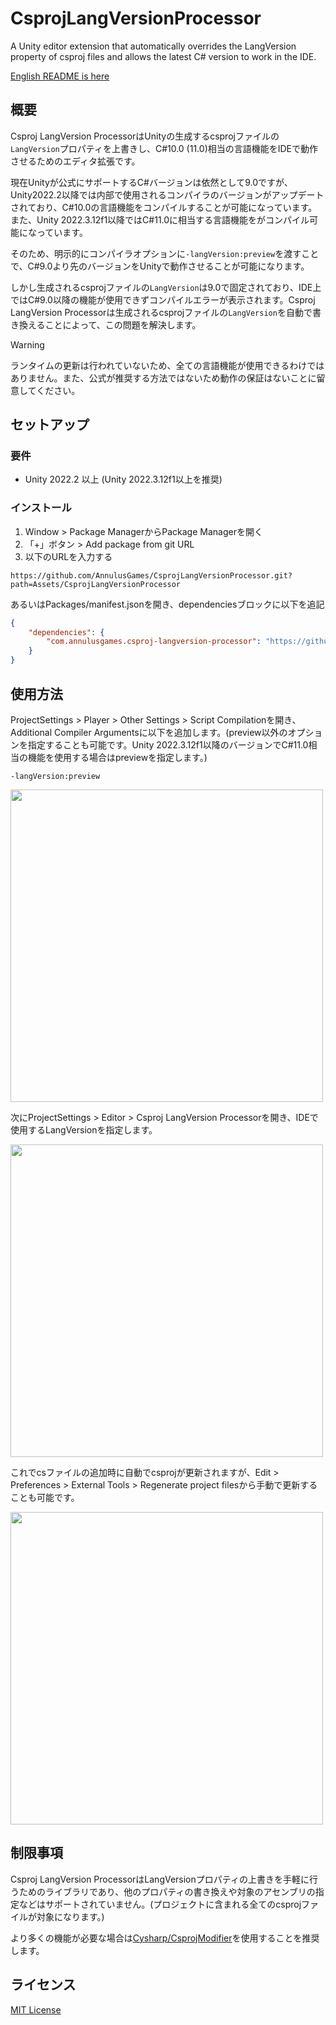 # CsprojLangVersionProcessor
 A Unity editor extension that automatically overrides the LangVersion property of csproj files and allows the latest C# version to work in the IDE.

[English README is here](README.md)

## 概要

Csproj LangVersion ProcessorはUnityの生成するcsprojファイルの`LangVersion`プロパティを上書きし、C#10.0 (11.0)相当の言語機能をIDEで動作させるためのエディタ拡張です。

現在Unityが公式にサポートするC#バージョンは依然として9.0ですが、Unity2022.2以降では内部で使用されるコンパイラのバージョンがアップデートされており、C#10.0の言語機能をコンパイルすることが可能になっています。また、Unity 2022.3.12f1以降ではC#11.0に相当する言語機能をがコンパイル可能になっています。

そのため、明示的にコンパイラオプションに`-langVersion:preview`を渡すことで、C#9.0より先のバージョンをUnityで動作させることが可能になります。

しかし生成されるcsprojファイルの`LangVersion`は9.0で固定されており、IDE上ではC#9.0以降の機能が使用できずコンパイルエラーが表示されます。Csproj LangVersion Processorは生成されるcsprojファイルの`LangVersion`を自動で書き換えることによって、この問題を解決します。

> [!WARNING]
> ランタイムの更新は行われていないため、全ての言語機能が使用できるわけではありません。また、公式が推奨する方法ではないため動作の保証はないことに留意してください。

## セットアップ

### 要件

* Unity 2022.2 以上 (Unity 2022.3.12f1以上を推奨)

### インストール

1. Window > Package ManagerからPackage Managerを開く
2. 「+」ボタン > Add package from git URL
3. 以下のURLを入力する

```
https://github.com/AnnulusGames/CsprojLangVersionProcessor.git?path=Assets/CsprojLangVersionProcessor
```

あるいはPackages/manifest.jsonを開き、dependenciesブロックに以下を追記

```json
{
    "dependencies": {
        "com.annulusgames.csproj-langversion-processor": "https://github.com/AnnulusGames/CsprojLangVersionProcessor.git?path=Assets/CsprojLangVersionProcessor"
    }
}
```

## 使用方法

ProjectSettings > Player > Other Settings > Script Compilationを開き、Additional Compiler Argumentsに以下を追加します。(preview以外のオプションを指定することも可能です。Unity 2022.3.12f1以降のバージョンでC#11.0相当の機能を使用する場合はpreviewを指定します。)

```
-langVersion:preview
```

<img src="https://github.com/AnnulusGames/CsprojLangVersionProcessor/blob/main/docs/images/img1.png" width="500">

次にProjectSettings > Editor > Csproj LangVersion Processorを開き、IDEで使用するLangVersionを指定します。

<img src="https://github.com/AnnulusGames/CsprojLangVersionProcessor/blob/main/docs/images/img2.png" width="500">

これでcsファイルの追加時に自動でcsprojが更新されますが、Edit > Preferences > External Tools > Regenerate project filesから手動で更新することも可能です。

<img src="https://github.com/AnnulusGames/CsprojLangVersionProcessor/blob/main/docs/images/img3.png" width="500">

## 制限事項

Csproj LangVersion ProcessorはLangVersionプロパティの上書きを手軽に行うためのライブラリであり、他のプロパティの書き換えや対象のアセンブリの指定などはサポートされていません。(プロジェクトに含まれる全てのcsprojファイルが対象になります。)

より多くの機能が必要な場合は[Cysharp/CsprojModifier](https://github.com/Cysharp/CsprojModifier)を使用することを推奨します。

## ライセンス

[MIT License](LICENSE)